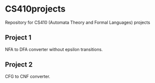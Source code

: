 # CS410projects
Repository for CS410 (Automata Theory and Formal Languages) projects 
## Project 1
NFA to DFA converter without epsilon transitions.
## Project 2
 CFG to CNF converter.
